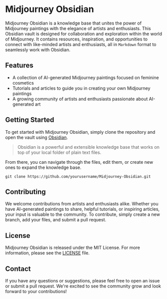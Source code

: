 # Midjourney Obsidian

Midjourney Obsidian is a knowledge base that unites the power of Midjourney paintings with the elegance of artists and enthusiasts. This Obsidian vault is designed for collaboration and exploration within the world of Midjourney. It contains resources, inspiration, and opportunities to connect with like-minded artists and enthusiasts, all in `Markdown` format to seamlessly work with Obsidian.

## Features

-   A collection of AI-generated Midjourney paintings focused on feminine cosmetics
-   Tutorials and articles to guide you in creating your own Midjourney paintings
-   A growing community of artists and enthusiasts passionate about AI-generated art

## Getting Started

To get started with Midjourney Obsidian, simply clone the repository and open the vault using [Obsidian](https://obsidian.md/).

> Obsidian is a powerful and extensible knowledge base that works on top of your local folder of plain text files.

From there, you can navigate through the files, edit them, or create new ones to expand the knowledge base.

`git clone https://github.com/yourusername/Midjourney-Obsidian.git`

## Contributing

We welcome contributions from artists and enthusiasts alike. Whether you have AI-generated paintings to share, helpful tutorials, or inspiring articles, your input is valuable to the community. To contribute, simply create a new branch, add your files, and submit a pull request.

## License

Midjourney Obsidian is released under the MIT License. For more information, please see the [LICENSE](LICENSE) file.

## Contact

If you have any questions or suggestions, please feel free to open an issue or submit a pull request. We're excited to see the community grow and look forward to your contributions!